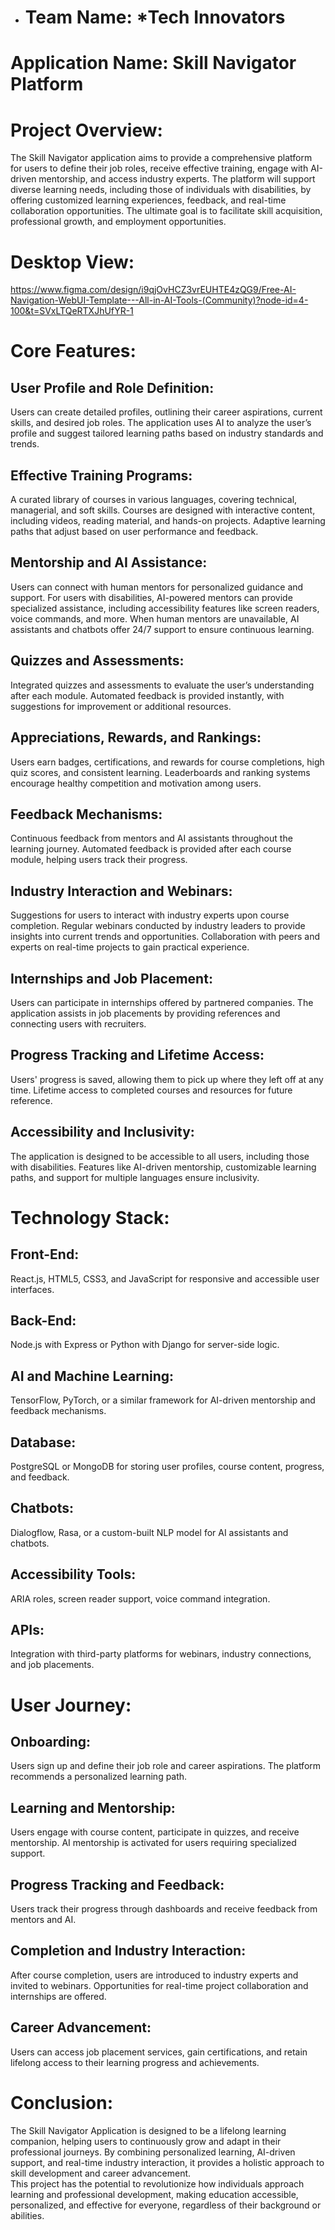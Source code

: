* # Team Name: *Tech Innovators<br>
# Application Name: Skill Navigator Platform<br>

# Project Overview:<br>
The Skill Navigator application aims to provide a comprehensive platform for users to define their job roles, receive effective training, engage with AI-driven mentorship, and access industry experts. The platform will support diverse learning needs, including those of individuals with disabilities, by offering customized learning experiences, feedback, and real-time collaboration opportunities. The ultimate goal is to facilitate skill acquisition, professional growth, and employment opportunities.<br>
        
# Desktop View:<br>
https://www.figma.com/design/i9qjOvHCZ3vrEUHTE4zQG9/Free-AI-Navigation-WebUI-Template---All-in-AI-Tools-(Community)?node-id=4-100&t=SVxLTQeRTXJhUfYR-1<br>

# Core Features:<br>

## User Profile and Role Definition:<br>

Users can create detailed profiles, outlining their career aspirations, current skills, and desired job roles.
The application uses AI to analyze the user’s profile and suggest tailored learning paths based on industry standards and trends.<br>

## Effective Training Programs:<br>

A curated library of courses in various languages, covering technical, managerial, and soft skills.
Courses are designed with interactive content, including videos, reading material, and hands-on projects.
Adaptive learning paths that adjust based on user performance and feedback.<br>

## Mentorship and AI Assistance:<br>

Users can connect with human mentors for personalized guidance and support.
For users with disabilities, AI-powered mentors can provide specialized assistance, including accessibility features like screen readers, voice commands, and more.
When human mentors are unavailable, AI assistants and chatbots offer 24/7 support to ensure continuous learning.<br>

## Quizzes and Assessments:<br>

Integrated quizzes and assessments to evaluate the user’s understanding after each module.
Automated feedback is provided instantly, with suggestions for improvement or additional resources.<br>

## Appreciations, Rewards, and Rankings:<br>

Users earn badges, certifications, and rewards for course completions, high quiz scores, and consistent learning.
Leaderboards and ranking systems encourage healthy competition and motivation among users.<br>

## Feedback Mechanisms:<br>

Continuous feedback from mentors and AI assistants throughout the learning journey.
Automated feedback is provided after each course module, helping users track their progress.<br>

## Industry Interaction and Webinars:<br>

Suggestions for users to interact with industry experts upon course completion.
Regular webinars conducted by industry leaders to provide insights into current trends and opportunities.
Collaboration with peers and experts on real-time projects to gain practical experience.<br>

## Internships and Job Placement:<br>

Users can participate in internships offered by partnered companies.
The application assists in job placements by providing references and connecting users with recruiters.<br>

## Progress Tracking and Lifetime Access:<br>

Users' progress is saved, allowing them to pick up where they left off at any time.
Lifetime access to completed courses and resources for future reference.<br>

## Accessibility and Inclusivity:<br>

The application is designed to be accessible to all users, including those with disabilities.
Features like AI-driven mentorship, customizable learning paths, and support for multiple languages ensure inclusivity.<br>

# Technology Stack:<br>

## Front-End:<br>
React.js, HTML5, CSS3, and JavaScript for responsive and accessible user interfaces.<br>

## Back-End:<br>
Node.js with Express or Python with Django for server-side logic.<br>

## AI and Machine Learning:<br>
TensorFlow, PyTorch, or a similar framework for AI-driven mentorship and feedback mechanisms.<br>

## Database:<br>
PostgreSQL or MongoDB for storing user profiles, course content, progress, and feedback.<br>

## Chatbots:<br>
Dialogflow, Rasa, or a custom-built NLP model for AI assistants and chatbots.<br>

## Accessibility Tools:<br>
ARIA roles, screen reader support, voice command integration.<br>

## APIs:<br>
Integration with third-party platforms for webinars, industry connections, and job placements.<br>

# User Journey:<br>

## Onboarding:<br>

Users sign up and define their job role and career aspirations.
The platform recommends a personalized learning path.<br>

## Learning and Mentorship:<br>

Users engage with course content, participate in quizzes, and receive mentorship.
AI mentorship is activated for users requiring specialized support.<br>

## Progress Tracking and Feedback:<br>

Users track their progress through dashboards and receive feedback from mentors and AI.<br>

## Completion and Industry Interaction:<br>

After course completion, users are introduced to industry experts and invited to webinars.
Opportunities for real-time project collaboration and internships are offered.<br>

## Career Advancement:<br>

Users can access job placement services, gain certifications, and retain lifelong access to their learning progress and achievements.<br>

# Conclusion:<br>

The Skill Navigator Application is designed to be a lifelong learning companion, helping users to continuously grow and adapt in their professional journeys. By combining personalized learning, AI-driven support, and real-time industry interaction, it provides a holistic approach to skill development and career advancement.<br>
This project has the potential to revolutionize how individuals approach learning and professional development, making education accessible, personalized, and effective for everyone, regardless of their background or abilities.<br>





